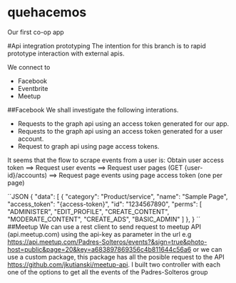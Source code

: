 # quehacemos
Our first co-op app


#Api integration prototyping
The intention for this branch is to rapid prototype interaction with external
apis.

We connect to
* Facebook
* Eventbrite
* Meetup

##Facebook
We shall investigate the following interations.
* Requests to the graph api using an access token generated for our app.
* Requests to the graph api using an access token generated for a user account.
* Request to graph api using page access tokens.

It seems that the flow to scrape events from a user is:
Obtain user access token ==> Request user events ==> Request user pages (GET {user-id}/accounts)
==> Request page events using page access token (one per page)

´´JSON
{
  "data": [
    {
      "category": "Product/service",
      "name": "Sample Page",
      "access_token": "{access-token}",
      "id": "1234567890",
      "perms": [
        "ADMINISTER",
        "EDIT_PROFILE",
        "CREATE_CONTENT",
        "MODERATE_CONTENT",
        "CREATE_ADS",
        "BASIC_ADMIN"
      ]
    },
}
´´
##Meetup
We can use a rest client to send request to meetup API (api.meetup.com) using the api-key as parameter in the url e.g https://api.meetup.com/Padres-Solteros/events?&sign=true&photo-host=public&page=20&key=a683897869356c4b811644c56a6  or we can use a custom package, this package has all the posible request to the API
https://github.com/jkutianski/meetup-api. I built two controller with each one of the options to get all the events of the Padres-Solteros group
